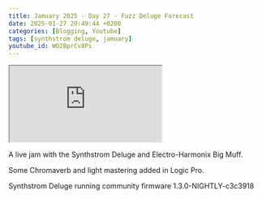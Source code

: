 ```yaml
---
title: Jamuary 2025 - Day 27 - Fuzz Deluge Forecast
date: 2025-01-27 20:49:44 +0200
categories: [Blogging, Youtube]
tags: [synthstrom deluge, jamuary]
youtube_id: WO2BprCv8Ps
---
```



<div class="embed-responsive embed-responsive-16by9" >
    <iframe class="embed-responsive-item"  src="https://www.youtube.com/embed/{{ page.youtube_id }}"></iframe>
</div>

A live jam with the Synthstrom Deluge and Electro-Harmonix Big Muff.

Some Chromaverb and light mastering added in Logic Pro. 

Synthstrom Deluge running community firmware 1.3.0-NIGHTLY-c3c3918